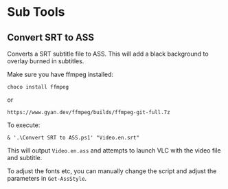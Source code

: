 # Sub Tools

## Convert SRT to ASS

Converts a SRT subtitle file to ASS. This will add a black background to overlay burned in subtitles.

Make sure you have ffmpeg installed:

```
choco install ffmpeg
```

or

```
https://www.gyan.dev/ffmpeg/builds/ffmpeg-git-full.7z
```

To execute:

```
& '.\Convert SRT to ASS.ps1' "Video.en.srt"
```

This will output `Video.en.ass` and attempts to launch VLC with the video file and subtitle.

To adjust the fonts etc, you can manually change the script and adjust the parameters in `Get-AssStyle`.
